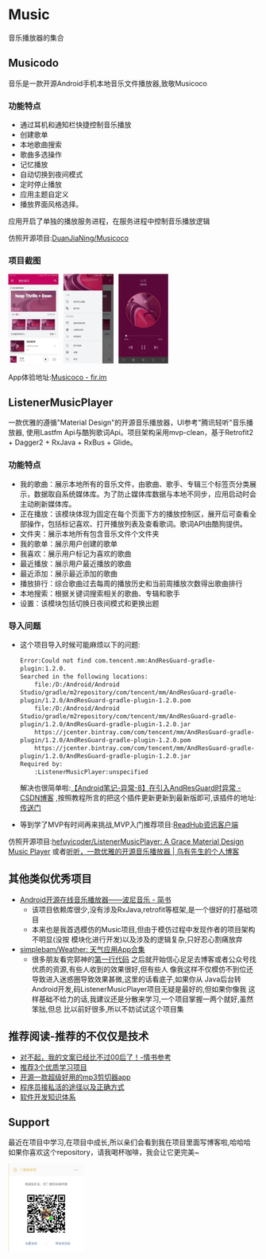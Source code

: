 # Music
音乐播放器的集合


## Musicodo
音乐是一款开源Android手机本地音乐文件播放器,致敬Musicoco


### 功能特点
* 通过耳机和通知栏快捷控制音乐播放
* 创建歌单
* 本地歌曲搜索
* 歌曲多选操作
* 记忆播放
* 自动切换到夜间模式
* 定时停止播放
* 应用主题自定义
* 播放界面风格选择。

应用开启了单独的播放服务进程，在服务进程中控制音乐播放逻辑

仿照开源项目:[DuanJiaNing/Musicoco](https://github.com/DuanJiaNing/Musicoco)

### 项目截图
<a href="./art/musicodo_main1.jpg"><img src="./art/musicodo_main1.jpg" width="20%" height="20%"/></a><img height="0" width="10px"/><a href="./art/musicodo_main2.jpg"><img src="./art/musicodo_main2.jpg" width="20%"  height="20%"/></a><img height="0" width="10px"/><a href="./art/musicodo_play1.jpg"><img src="./art/musicodo_play1.jpg" width="20%"  height="20%"/></a>

App体验地址:[Musicoco - fir.im](https://github.com/DuanJiaNing/Musicoco/raw/master/apk/app-release-v1.1.0.apk)


## ListenerMusicPlayer
一款优雅的遵循"Material Design"的开源音乐播放器，UI参考"腾讯轻听"音乐播放器,
  使用Lastfm Api与酷狗歌词Api。项目架构采用mvp-clean，基于Retrofit2 +
  Dagger2 + RxJava + RxBus + Glide。


### 功能特点
* 我的歌曲：展示本地所有的音乐文件，由歌曲、歌手、专辑三个标签页分类展示，数据取自系统媒体库。为了防止媒体库数据与本地不同步，应用启动时会主动刷新媒体库。
* 正在播放：该模块体现为固定在每个页面下方的播放控制区，展开后可查看全部操作，包括标记喜欢、打开播放列表及查看歌词。歌词API由酷狗提供。
* 文件夹：展示本地所有包含音乐文件个文件夹
* 我的歌单：展示用户创建的歌单
* 我喜欢：展示用户标记为喜欢的歌曲
* 最近播放：展示用户最近播放的歌曲
* 最近添加：展示最近添加的歌曲
* 播放排行：综合歌曲过去每周的播放历史和当前周播放次数得出歌曲排行
* 本地搜索：根据关键词搜索相关的歌曲、专辑和歌手
* 设置：该模块包括切换日夜间模式和更换出题

### 导入问题
  * 这个项目导入时候可能麻烦以下的问题:
    ```
    Error:Could not find com.tencent.mm:AndResGuard-gradle-plugin:1.2.0.
    Searched in the following locations:
        file:/D:/Android/Android Studio/gradle/m2repository/com/tencent/mm/AndResGuard-gradle-plugin/1.2.0/AndResGuard-gradle-plugin-1.2.0.pom
        file:/D:/Android/Android Studio/gradle/m2repository/com/tencent/mm/AndResGuard-gradle-plugin/1.2.0/AndResGuard-gradle-plugin-1.2.0.jar
        https://jcenter.bintray.com/com/tencent/mm/AndResGuard-gradle-plugin/1.2.0/AndResGuard-gradle-plugin-1.2.0.pom
        https://jcenter.bintray.com/com/tencent/mm/AndResGuard-gradle-plugin/1.2.0/AndResGuard-gradle-plugin-1.2.0.jar
    Required by:
        :ListenerMusicPlayer:unspecified
    ```

    解决也很简单啦:[【Android笔记-异常-8】在引入AndResGuard时异常 - CSDN博客](http://blog.csdn.net/xihuandaxiaojie/article/details/78713808)
    ,按照教程所言的把这个插件更新更新到最新版即可,该插件的地址:[传送门](https://github.com/shwenzhang/AndResGuard)
  * 等到学了MVP有时间再来挑战,MVP入门推荐项目:[ReadHub资讯客户端](https://github.com/BryantPang/ReadHub)

仿照开源项目:[hefuyicoder/ListenerMusicPlayer: A Grace Material Design Music Player](https://github.com/hefuyicoder/ListenerMusicPlayer)
         或者[听听，一款优雅的开源音乐播放器 | 乌有先生的个人博客](http://hefuyicoder.com/2017/04/15/%E5%90%AC%E5%90%AC%EF%BC%8C%E4%B8%80%E6%AC%BE%E4%BC%98%E9%9B%85%E7%9A%84%E5%BC%80%E6%BA%90%E9%9F%B3%E4%B9%90%E6%92%AD%E6%94%BE%E5%99%A8/)


## 其他类似优秀项目
* [Android开源在线音乐播放器——波尼音乐 - 简书 ](https://www.jianshu.com/p/1c0f5c4f64fa)
  * 该项目依赖库很少,没有涉及RxJava,retrofit等框架,是一个很好的打基础项目
  * 本来也是我首选模仿的Music项目,但由于模仿过程中发现作者的项目架构不明显(没按
    模块化进行开发)以及涉及的逻辑复杂,只好忍心割痛放弃
* [simplebam/Weather: 天气应用App合集](https://github.com/simplebam/Weather)
  * 很多朋友看完郭神的[第一行代码](http://blog.csdn.net/guolin_blog/article/details/52032038)
    之后就开始信心足足去博客或者公众号找优质的资源,有些人收到的效果很好,但有些人
    像我这样不仅模仿不到位还导致进入迷惑圈导致效果甚微,这里的话看底子,如果你从
    Java后台转Android开发,码ListenerMusicPlayer项目无疑是最好的,但如果你像我
    这样基础不给力的话,我建议还是分散来学习,一个项目掌握一两个就好,虽然笨拙,但总
    比以前好很多,所以不妨试试这个项目集


## 推荐阅读-推荐的不仅仅是技术
* [对不起，我的文案已经比不过00后了！-情书参考](http://mp.weixin.qq.com/s/GMSKJnX3JyrdnguKsMQD_Q)
* [推荐3个优质学习项目](http://mp.weixin.qq.com/s/nTo7rqt0Y839r6O28uQW8Q)
* [开源一款超级好用的mp3剪切器app](http://mp.weixin.qq.com/s/9OK1gJgsctnt6WA04LCYCA)
* [程序员接私活的途径以及正确方式](https://mp.weixin.qq.com/s/9a1QsOj3sJ6N4CaeZfWdvQ)
* [软件开发知识体系 ](https://mp.weixin.qq.com/s/A5n9PG0aUl2z2z3zakZF3A)


## Support
最近在项目中学习,在项目中成长,所以亲们会看到我在项目里面写博客啦,哈哈哈 <br/>
如果你喜欢这个repository，请我喝杯咖啡，我会让它更完美~ <br/>

<a href="get_me_a_drink.png"><img src="get_me_a_drink.png" width="30%" height="30%"/></a><img height="0" width="8px"/>
